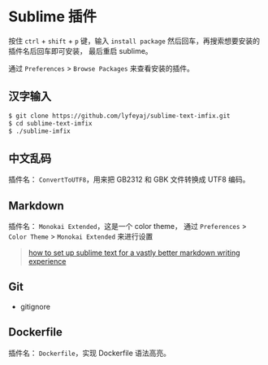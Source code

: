 # Sublime 插件

按住 `ctrl` + `shift` + `p` 键，输入 `install package` 然后回车，再搜索想要安装的插件名后回车即可安装， 最后重启 sublime。

通过 `Preferences` > `Browse Packages` 来查看安装的插件。

## 汉字输入

```bash
$ git clone https://github.com/lyfeyaj/sublime-text-imfix.git
$ cd sublime-text-imfix
$ ./sublime-imfix
```

## 中文乱码

插件名： `ConvertToUTF8`，用来把 GB2312 和 GBK 文件转换成 UTF8 编码。

## Markdown

插件名： `Monokai Extended`，这是一个 color theme， 通过 `Preferences` > `Color Theme` > `Monokai Extended` 来进行设置

> [how to set up sublime text for a vastly better markdown writing experience](https://blog.mariusschulz.com/2014/12/16/how-to-set-up-sublime-text-for-a-vastly-better-markdown-writing-experience)

## Git

* gitignore

## Dockerfile

插件名： `Dockerfile`，实现 Dockerfile 语法高亮。